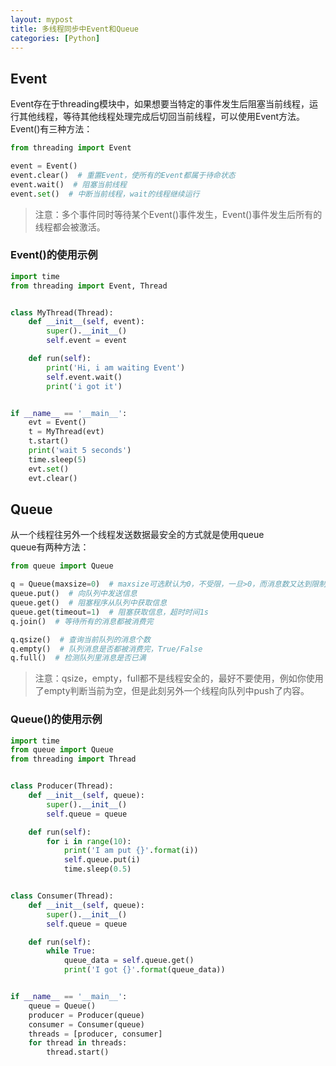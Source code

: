 ```yaml
---
layout: mypost
title: 多线程同步中Event和Queue
categories: [Python]
---
```


## Event
Event存在于threading模块中，如果想要当特定的事件发生后阻塞当前线程，运行其他线程，等待其他线程处理完成后切回当前线程，可以使用Event方法。  
Event()有三种方法：  
```python
from threading import Event

event = Event()
event.clear()  # 重置Event，使所有的Event都属于待命状态
event.wait()  # 阻塞当前线程
event.set()  # 中断当前线程，wait的线程继续运行
```
> 注意：多个事件同时等待某个Event()事件发生，Event()事件发生后所有的线程都会被激活。

### Event()的使用示例  
```python
import time
from threading import Event, Thread


class MyThread(Thread):
    def __init__(self, event):
        super().__init__()
        self.event = event

    def run(self):
        print('Hi, i am waiting Event')
        self.event.wait()
        print('i got it')


if __name__ == '__main__':
    evt = Event()
    t = MyThread(evt)
    t.start()
    print('wait 5 seconds')
    time.sleep(5)
    evt.set()
    evt.clear()
```

## Queue  
从一个线程往另外一个线程发送数据最安全的方式就是使用queue  
queue有两种方法：  
```python
from queue import Queue

q = Queue(maxsize=0)  # maxsize可选默认为0，不受限，一旦>0，而消息数又达到限制，q.put()也将阻塞
queue.put()  # 向队列中发送信息
queue.get()  # 阻塞程序从队列中获取信息
queue.get(timeout=1)  # 阻塞获取信息，超时时间1s
q.join()  # 等待所有的消息都被消费完

q.qsize()  # 查询当前队列的消息个数
q.empty()  # 队列消息是否都被消费完，True/False
q.full()  # 检测队列里消息是否已满
```

> 注意：qsize，empty，full都不是线程安全的，最好不要使用，例如你使用了empty判断当前为空，但是此刻另外一个线程向队列中push了内容。

### Queue()的使用示例
```python
import time
from queue import Queue
from threading import Thread


class Producer(Thread):
    def __init__(self, queue):
        super().__init__()
        self.queue = queue

    def run(self):
        for i in range(10):
            print('I am put {}'.format(i))
            self.queue.put(i)
            time.sleep(0.5)


class Consumer(Thread):
    def __init__(self, queue):
        super().__init__()
        self.queue = queue

    def run(self):
        while True:
            queue_data = self.queue.get()
            print('I got {}'.format(queue_data))


if __name__ == '__main__':
    queue = Queue()
    producer = Producer(queue)
    consumer = Consumer(queue)
    threads = [producer, consumer]
    for thread in threads:
        thread.start()

```
